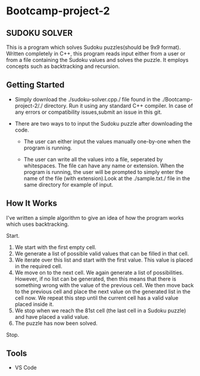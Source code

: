 # Bootcamp-project-2
## SUDOKU SOLVER
  This is a program which solves Sudoku puzzles(should be 9x9 format). Written completely in C++, this program reads input either from a user or from a file containing  the Sudoku values and solves the puzzle. It employs concepts such as backtracking and recursion.

##  Getting Started

   *  Simply download the ./sudoku-solver.cpp./ file found in the ./Bootcamp-project-2/./ directory. Run it using any standard C++ compiler. In case of any errors or compatibility issues,submit an issue in this git.

  * There are two ways to to input the Sudoku puzzle after downloading the code.

    - The user can either input the values manually one-by-one when the program is running.

    - The user can write all the values into a file, seperated by whitespaces. The file can have any name or extension. When the program is running, the user will be prompted to simply enter the name of the file (with extension).Look at the ./sample.txt./ file in the same directory for example of input.
##  How It Works
I've written a simple algorithm to give an idea of how the program works which uses backtracking.

Start.
1. We start with the first empty cell.
2. We generate a list of possible valid values that can be filled in that cell.
3. We iterate over this list and start with the first value. This value is placed in the required cell.
4. We move on to the next cell. We again generate a list of possibilities. However, if no list can be generated, then this means that there is something wrong with the value of the previous cell. We then move back to the previous cell and place the next value on the generated list in the cell now. We repeat this step until the current cell has a valid value placed inside it.
5. We stop when we reach the 81st cell (the last cell in a Sudoku puzzle) and have placed a valid value.
6. The puzzle has now been solved.

Stop.

## Tools
* VS Code

